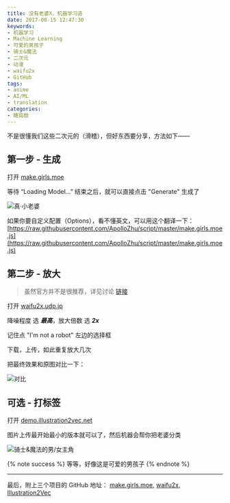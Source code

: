 ```yaml
---
title: 没有老婆X，机器学习造
date: 2017-08-15 12:47:30
keywords:
- 机器学习
- Machine Learning
- 可爱的男孩子
- 骑士&魔法
- 二次元
- 动漫
- waifu2x
- GitHub
tags:
- anime
- AI/ML
- translation
categories:
- 瞎捣鼓
---
```


不是很懂我们这些二次元的（滑稽），但好东西要分享，方法如下——

<!-- more -->

## 第一步 - 生成

打开 [make.girls.moe](https://make.girls.moe/#/)

等待 “Loading Model...” 结束之后，就可以直接点击 "Generate" 生成了

![真·小老婆](https://wx3.sinaimg.cn/large/9b6450acly1fikc00za7sj203k03kjs5.jpg)

如果你要自定义配置（Options），看不懂英文，可以用这个翻译一下：[https://raw.githubusercontent.com/ApolloZhu/script/master/make.girls.moe.js](https://raw.githubusercontent.com/ApolloZhu/script/master/make.girls.moe.js)

## 第二步 - 放大

> 虽然官方并不是很推荐，详见讨论 [链接](https://github.com/makegirlsmoe/makegirls.moe_web/issues/3)

打开 [waifu2x.udp.jp](http://waifu2x.udp.jp/)

降噪程度 选 ***最高***，放大倍数 选 ***2x***

记住点 "I'm not a robot" 左边的选择框

下载，上传，如此重复放大几次

把最终效果和原图对比一下：

![对比](https://wx2.sinaimg.cn/large/9b6450acly1fikc01isy1j20zk0hr168.jpg)

## 可选 - 打标签

打开 [demo.illustration2vec.net](http://demo.illustration2vec.net/)

图片上传最开始最小的版本就可以了，然后机器会帮你把老婆分类

![骑士&魔法的男/女主角](https://wx4.sinaimg.cn/large/9b6450acgy1fiprcw6r6cj20zk0jj77o.jpg)

{% note success %}
等等，好像这是可爱的男孩子
{% endnote %}

----

最后，附上三个项目的 GitHub 地址： [make.girls.moe](https://github.com/makegirlsmoe), [waifu2x](https://github.com/nagadomi/waifu2x), [Illustration2Vec](https://github.com/rezoo/illustration2vec)
